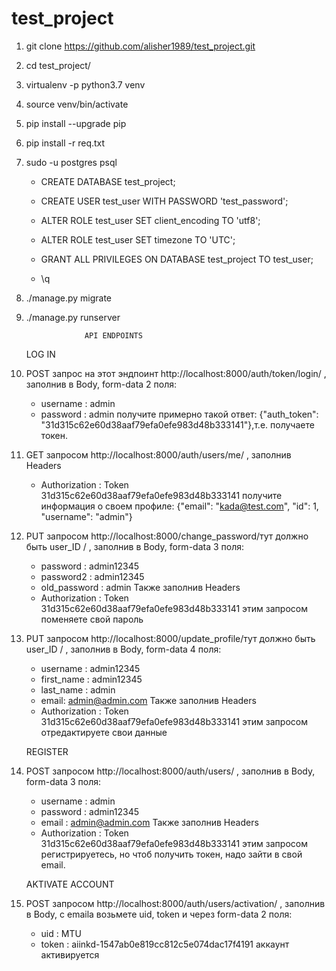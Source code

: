 # test_project


1) git clone https://github.com/alisher1989/test_project.git

2) cd test_project/

3) virtualenv -p python3.7 venv

4) source venv/bin/activate

5) pip install --upgrade pip

6) pip install -r req.txt

7) sudo -u postgres psql

      * CREATE DATABASE test_project;

      * CREATE USER test_user WITH PASSWORD 'test_password';

      * ALTER ROLE test_user SET client_encoding TO 'utf8';
      
      * ALTER ROLE test_user SET timezone TO 'UTC';
      
      * GRANT ALL PRIVILEGES ON DATABASE test_project TO test_user;
      
      * \q

8) ./manage.py migrate

9) ./manage.py runserver


                    API ENDPOINTS
                    
    LOG IN                
 1) POST запрос на этот эндпоинт http://localhost:8000/auth/token/login/ , заполнив в Body, form-data 2 поля:
      * username : admin
      * password : admin
      получите примерно такой ответ: {"auth_token": "31d315c62e60d38aaf79efa0efe983d48b333141"},т.е. получаете токен.
      
      
 2) GET запросом http://localhost:8000/auth/users/me/ , заполнив Headers 
    * Authorization : Token 31d315c62e60d38aaf79efa0efe983d48b333141
    получите информация о своем профиле: {"email": "kada@test.com", "id": 1, "username": "admin"}
    
 
 3) PUT запросом http://localhost:8000/change_password/тут должно быть user_ID / , заполнив в Body, form-data 3 поля:
    * password : admin12345
    * password2 : admin12345
    * old_password : admin
    Также заполнив Headers 
    * Authorization : Token 31d315c62e60d38aaf79efa0efe983d48b333141
    этим запросом поменяете свой пароль
    
 4) PUT запросом http://localhost:8000/update_profile/тут должно быть user_ID / , заполнив в Body, form-data 4 поля:
    * username : admin12345
    * first_name : admin12345
    * last_name : admin
    * email: admin@admin.com
    Также заполнив Headers 
    * Authorization : Token 31d315c62e60d38aaf79efa0efe983d48b333141
    этим запросом отредактируете свои данные
    
    REGISTER
 5) POST запросом  http://localhost:8000/auth/users/ , заполнив в Body, form-data 3 поля:
    * username : admin
    * password : admin12345
    * email : admin@admin.com
    Также заполнив Headers 
    * Authorization : Token 31d315c62e60d38aaf79efa0efe983d48b333141
    этим запросом регистрируетесь, но чтоб получить токен, надо зайти в свой email.
    
    AKTIVATE ACCOUNT
  6) POST запросом http://localhost:8000/auth/users/activation/ , заполнив в Body, с emaila возьмете uid, token и через form-data 2 поля:
      * uid : MTU
      * token : aiinkd-1547ab0e819cc812c5e074dac17f4191
        аккаунт активируется
